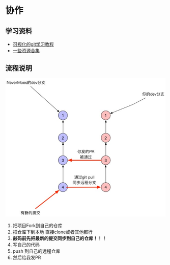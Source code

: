 # 协作

## 学习资料
* [可视化的git学习教程](https://learngitbranching.js.org)
* [一些资源合集](https://github.com/xirong/my-git)

## 流程说明

![协作流程](../media/github协作流程.jpg)


1. 把项目Fork到自己的仓库
2. 把仓库下到本地  直接clone或者其他都行
3. **敲码前先把最新的提交同步到自己的仓库！！！**
3. 写自己的代码
4. push 到自己的远程仓库
5. 然后给我发PR

